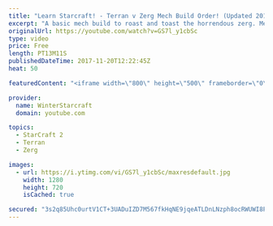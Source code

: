 ```yaml
---
title: "Learn Starcraft! - Terran v Zerg Mech Build Order! (Updated 2018)"
excerpt: "A basic mech build to roast and toast the horrendous zerg. Meant for lower level players looking for some direction! -- Watch live at https://www.twitch.tv/wintergaming"
originalUrl: https://youtube.com/watch?v=GS7l_y1cbSc
type: video
price: Free
length: PT13M11S
publishedDateTime: 2017-11-20T12:22:45Z
heat: 50

featuredContent: "<iframe width=\"800\" height=\"500\" frameborder=\"0\" src=\"https://www.youtube.com/embed/GS7l_y1cbSc\" allow=\"accelerometer; autoplay; encrypted-media; gyroscope; picture-in-picture\" allowfullscreen></iframe>"

provider:
  name: WinterStarcraft
  domain: youtube.com

topics:
  - StarCraft 2
  - Terran
  - Zerg

images:
  - url: https://i.ytimg.com/vi/GS7l_y1cbSc/maxresdefault.jpg
    width: 1280
    height: 720
    isCached: true

secured: "3s2q85Uhc0urtV1CT+3UADuIZD7M567fkHqNE9jqeATLDnLNzph8ocRWUWI8PFt3abEF8OeQlEa3OTEXKg9ktQgAE8hfp1muygkl+Dkp6ctHCrjWlSAkMO3Oy2cPrpiDegrzFq5g325V2uZdjO0QLU7wpDx8u6adysX1Ka0zC8l52y9ZWW1yevEsstALeRUAhMm5MeSVxdKiPd8+3sRLpz30tqG8rWlEViFI8MJZLLfw9D987HER9k0Cwze916ygCTi97MrdwXWTTWy5FRfgo9mjRh96fG19UIVbidi9053105vfuZIKhiDGhYE+A1oZEewcUPzyQfSWKGCyegcYUS9Af434c2lvTRCPncq2gEYOMd1wFhio+Wl12scknc37S1O6O2BATzPgEJx8g9esFvWnDz++LNBXNniwBxzkSAM=;uN2PZunADKCTSa+rPAaKtg=="
---
```


